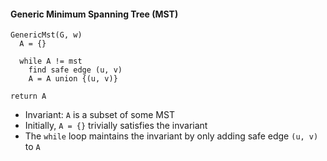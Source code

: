 #### Generic Minimum Spanning Tree (MST)

```
GenericMst(G, w)
  A = {}
  
  while A != mst
    find safe edge (u, v)
    A = A union {(u, v)}
    
return A
```

- Invariant: `A` is a subset of some MST
- Initially, `A = {}` trivially satisfies the invariant
- The `while` loop maintains the invariant by only adding safe edge `(u, v)` to `A`
